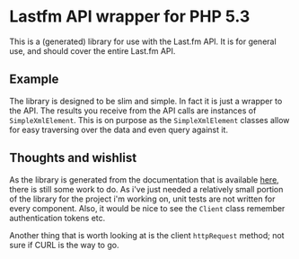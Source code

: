 # Lastfm API wrapper for PHP 5.3
This is a (generated) library for use with the Last.fm API. It is for general use, and should cover the entire Last.fm API.

## Example
The library is designed to be slim and simple. In fact it is just a wrapper to the API. The results you receive from the
API calls are instances of `SimpleXmlElement`. This is on purpose as the `SimpleXmlElement` classes allow for easy traversing
over the data and even query against it.

## Thoughts and wishlist
As the library is generated from the documentation that is available [here](http://www.last.fm/api), there is still
some work to do.
As i've just needed a relatively small portion of the library for the project i'm working on, unit tests are not written
for every component.
Also, it would be nice to see the `Client` class remember authentication tokens etc.

Another thing that is worth looking at is the client `httpRequest` method; not sure if CURL is the way to go.